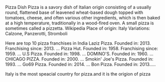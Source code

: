 Pizza
Dish
Pizza is a savory dish of Italian origin consisting of a usually round, flattened base of leavened wheat-based dough topped with tomatoes, cheese, and often various other ingredients, which is then baked at a high temperature, traditionally in a wood-fired oven. A small pizza is sometimes called a pizzetta. Wikipedia
Place of origin: Italy
Variations: Calzone, Panzerotti, Stromboli

Here are top 10 pizza franchises in India
Laziz Pizza. Founded in: 2013. Franchising since: 2013. ...
Pizza Hut. Founded in: 1958. Franchising since: 1959. ...
U.S Pizza. Founded in: 1998. ...
DOMINO'S. Founded in: 1960. ...
CHICAGO PIZZA. Founded in: 2000. ...
Smokin' Joe's Pizza. Founded in: 1993. ...
Go69 Pizza. Founded in: 2014. ...
Bon Pizza. Founded in: 2013.....

Italy is the most speacial country for pizza.and it is the origion of pizza
